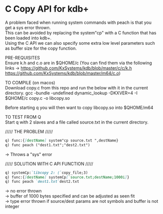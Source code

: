 # C Copy API for kdb+ 

A problem faced when running system commands with peach is that you get a sys error thrown.  
This can be avoided by replacing the system"cp" with a C function that has been loaded into kdb+.  
Using the C API we can also specify some extra low level parameters such as buffer size for the copy function.  

PRE-REQUISITES   
Ensure k.h and c.o are in $QHOME/c
(You can find them via the following links -> 
https://github.com/KxSystems/kdb/blob/master/c/c/k.h 
https://github.com/KxSystems/kdb/blob/master/m64/c.o)

TO COMPILE (on macos)  
Download copy.c from this repo and run the below with it in the current directory.
gcc -bundle -undefined dynamic_lookup -DKXVER=4 -I $QHOME/c copy.c -o libcopy.so

Before starting q you will then want to copy libcopy.so into $QHOME/m64

TO TEST FROM Q  
Start q with 2 slaves and a file called source.txt in the current directory.

///// THE PROBLEM /////  
````markdown
q) func:{[destName] system"cp source.txt ",destName}  
q) func peach ("dest1.txt";"dest2.txt")
````
-> Throws a "sys" error  

///// SOLUTION WITH C API FUNCTION /////  
````markdown
q) systemCp:`libcopy 2: (`copy_file;3) 
q) func:{[destName] systemCp[`source.txt;destName;1000i]}    
q) func peach `dest1.txt`dest2.txt
````
-> no error thrown  
-> buffer of 1000 bytes specified and can be adjusted as seen fit  
-> type error thrown if source/dest params are not symbols and buffer is not integer  



